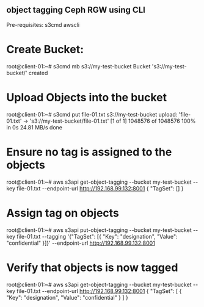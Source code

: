 ## object tagging Ceph RGW using CLI

Pre-requisites:
s3cmd
awscli

# Create Bucket:
root@client-01:~# s3cmd mb s3://my-test-bucket
Bucket 's3://my-test-bucket/' created

# Upload Objects into the bucket
root@client-01:~# s3cmd put file-01.txt s3://my-test-bucket
upload: 'file-01.txt' -> 's3://my-test-bucket/file-01.txt'  [1 of 1]
 1048576 of 1048576   100% in    0s    24.81 MB/s  done

# Ensure no tag is assigned to the objects
root@client-01:~# aws s3api get-object-tagging --bucket my-test-bucket --key file-01.txt --endpoint-url http://192.168.99.132:8001
{
    "TagSet": []
}

# Assign tag on objects
root@client-01:~# aws s3api put-object-tagging  --bucket my-test-bucket  --key file-01.txt  --tagging '{"TagSet": [{ "Key": "designation", "Value": "confidential" }]}' --endpoint-url http://192.168.99.132:8001

# Verify that objects is now tagged 
root@client-01:~# aws s3api get-object-tagging --bucket my-test-bucket --key file-01.txt --endpoint-url http://192.168.99.132:8001
{
    "TagSet": [
        {
            "Key": "designation",
            "Value": "confidential"
        }
    ]
}
